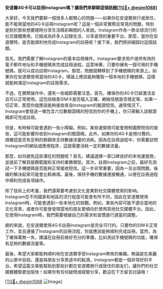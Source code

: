 **安道爾4G卡可以註冊Instagram嗎？讓我們來聊聊這個話題[[TG💪+ @esim1088](https://t.me/s/esim1088)]**

大家好，今天我們要聊一個很多人都關心的問題——如果你在安道爾旅行或居住，能不能用當地的4G卡註冊Instagram呢？這是一個非常實際且常見的問題，特別是對於那些想要隨時分享生活精彩瞬間的人來說。Instagram作為一款全球流行的社交媒體應用，已經成為許多人記錄生活、分享喜悅的重要平台。那麼，當你在安道爾時，是否能順利地完成Instagram的註冊呢？接下來，我們將詳細探討這個話題。

首先，我們需要了解Instagram的基本註冊條件。Instagram要求用戶提供有效的電子郵件地址和手機號碼來完成註冊過程。這意味著，只要你擁有一個可用的手機號碼，就可以成功註冊Instagram。那麼，問題就轉移到了手機號碼的來源上。如果你在安道爾使用當地的4G卡，理論上應該能夠獲取一個本地的手機號碼，這樣就能夠滿足Instagram的註冊需求。

不過，在實際操作中，還有一些細節需要注意。首先，確保你的4G卡已經激活並且可以正常使用。這包括檢查SIM卡是否插入正確、網絡信號是否穩定等。如果一切正常，那麼你就應該能夠接收來自Instagram的驗證短信。通常情況下，Instagram會發送一條包含六位數驗證碼的短信到你的手機上，你只需輸入該驗證碼即可完成註冊。

但是，有時候可能會遇到一些小障礙。例如，某些運營商可能會限制國際短信的接收，這可能影響你收到Instagram的驗證碼。此外，如果你的4G卡是預付費的，請確認是否有足夠的餘額來支持數據流量的消耗。因為在註冊過程中，你需要訪問Instagram的網站或應用程序，這就需要消耗一定的數據流量。

那麼，如何避免這些潛在的問題呢？首先，建議選擇一家口碑良好的本地運營商，並提前了解其服務範圍和支持的業務類型。其次，註冊Instagram之前，最好先測試一下手機號碼是否能夠正常接收短信。這一步非常重要，因為一旦出現問題，後續的解決起來可能會比較麻煩。最後，保持手機的數據連接暢通，以便在註冊過程中順利完成各項操作。

除了技術上的考量，我們還需要考慮到文化差異對社交媒體使用的影响。Instagram在不同國家和地區的流行程度可能會有所不同，因此在安道爾使用Instagram時，可能會遇到一些本地化的挑戰。例如，某些內容可能不適合當地的文化背景，或者你可能會發現當地的朋友更傾向於使用其他社交媒體平台。因此，在使用Instagram時，我們需要根據自己的需求和習慣進行適當的調整。

總的來說，在安道爾使用4G卡註冊Instagram是完全可行的。只要你的SIM卡正常工作，並且遵循了Instagram的註冊流程，你就應該能夠順利完成註冊。當然，為了確保萬無一失，建議在註冊前做好充分的準備，比如測試手機號碼的功能，確保有足夠的數據流量等。

最後，希望大家都能夠順利地在安道爾享受Instagram帶來的樂趣。無論是在美麗的山景中自拍，還是與朋友分享旅途中的點滴，Instagram都是一個非常好的平台。希望這篇文章能幫助到那些計劃在安道爾旅行或居住的朋友们，讓你們的社交媒體體驗更加愉快！如果你有任何疑問或經驗分享，歡迎在下方留言討論哦！

[[TG💪+ @esim1088](https://t.me/s/esim1088) ![Image](https://i.postimg.cc/4NQfJmqS/Snipaste-2025-05-13-00-14-12.png)]